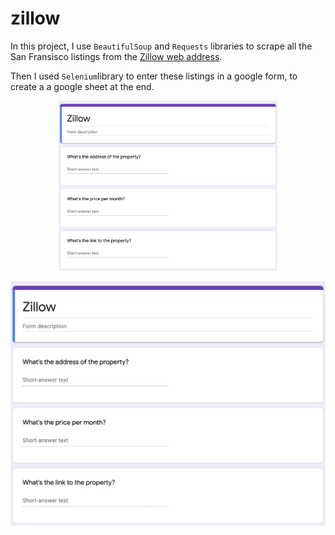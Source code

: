 # zillow

In this project, I use ```BeautifulSoup``` and ```Requests``` libraries to scrape all the San Fransisco listings from the [Zillow web address](https://www.zillow.com/homes/San-Francisco,-CA_rb/).

Then I used ```Selenium```library to enter these listings in a google form, to create a a google sheet at the end.

<p align="center">
  <img src="https://github.com/devCharaf/zillow/blob/main/Images/googleForm.png" width="350" title="Google Sheet">
</p>


![alt text](https://github.com/devCharaf/zillow/blob/main/Images/googleForm.png?raw=true)
